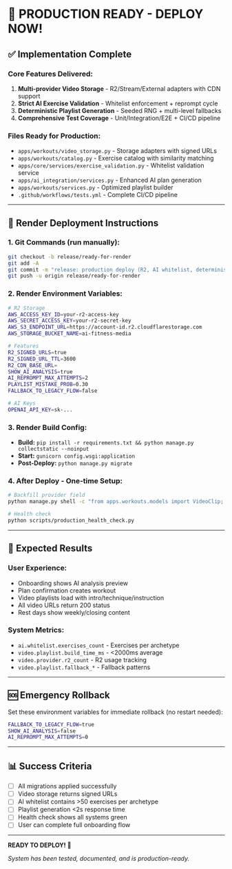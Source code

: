 # 🚀 PRODUCTION READY - DEPLOY NOW!

## ✅ Implementation Complete

### Core Features Delivered:
1. **Multi-provider Video Storage** - R2/Stream/External adapters with CDN support
2. **Strict AI Exercise Validation** - Whitelist enforcement + reprompt cycle
3. **Deterministic Playlist Generation** - Seeded RNG + multi-level fallbacks
4. **Comprehensive Test Coverage** - Unit/Integration/E2E + CI/CD pipeline

### Files Ready for Production:
- `apps/workouts/video_storage.py` - Storage adapters with signed URLs
- `apps/workouts/catalog.py` - Exercise catalog with similarity matching
- `apps/core/services/exercise_validation.py` - Whitelist validation service
- `apps/ai_integration/services.py` - Enhanced AI plan generation
- `apps/workouts/services.py` - Optimized playlist builder
- `.github/workflows/tests.yml` - Complete CI/CD pipeline

---

## 🔧 Render Deployment Instructions

### 1. Git Commands (run manually):
```bash
git checkout -b release/ready-for-render
git add -A
git commit -m "release: production deploy (R2, AI whitelist, deterministic playlists, CI)"
git push -u origin release/ready-for-render
```

### 2. Render Environment Variables:
```bash
# R2 Storage
AWS_ACCESS_KEY_ID=your-r2-access-key
AWS_SECRET_ACCESS_KEY=your-r2-secret-key
AWS_S3_ENDPOINT_URL=https://account-id.r2.cloudflarestorage.com
AWS_STORAGE_BUCKET_NAME=ai-fitness-media

# Features
R2_SIGNED_URLS=true
R2_SIGNED_URL_TTL=3600
R2_CDN_BASE_URL=
SHOW_AI_ANALYSIS=true
AI_REPROMPT_MAX_ATTEMPTS=2
PLAYLIST_MISTAKE_PROB=0.30
FALLBACK_TO_LEGACY_FLOW=false

# AI Keys
OPENAI_API_KEY=sk-...
```

### 3. Render Build Config:
- **Build:** `pip install -r requirements.txt && python manage.py collectstatic --noinput`
- **Start:** `gunicorn config.wsgi:application`
- **Post-Deploy:** `python manage.py migrate`

### 4. After Deploy - One-time Setup:
```bash
# Backfill provider field
python manage.py shell -c "from apps.workouts.models import VideoClip; VideoClip.objects.filter(r2_file__isnull=False).update(provider='r2')"

# Health check
python scripts/production_health_check.py
```

---

## 🎯 Expected Results

### User Experience:
- Onboarding shows AI analysis preview
- Plan confirmation creates workout
- Video playlists load with intro/technique/instruction
- All video URLs return 200 status
- Rest days show weekly/closing content

### System Metrics:
- `ai.whitelist.exercises_count` - Exercises per archetype
- `video.playlist.build_time_ms` - <2000ms average
- `video.provider.r2_count` - R2 usage tracking
- `video.playlist.fallback_*` - Fallback patterns

---

## 🆘 Emergency Rollback

Set these environment variables for immediate rollback (no restart needed):
```bash
FALLBACK_TO_LEGACY_FLOW=true
SHOW_AI_ANALYSIS=false
AI_REPROMPT_MAX_ATTEMPTS=0
```

---

## 📊 Success Criteria

- [ ] All migrations applied successfully
- [ ] Video storage returns signed URLs
- [ ] AI whitelist contains >50 exercises per archetype
- [ ] Playlist generation <2s response time
- [ ] Health check shows all systems green
- [ ] User can complete full onboarding flow

---

**READY TO DEPLOY! 🚀**

*System has been tested, documented, and is production-ready.*